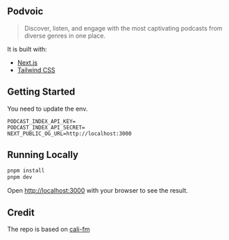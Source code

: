 ## Podvoic

> Discover, listen, and engage with the most captivating podcasts from diverse genres in one place.

It is built with:

- [Next.js](https://nextjs.org/)
- [Tailwind CSS](https://tailwindcss.com/)

## Getting Started

You need to update the env.

```dotenv
PODCAST_INDEX_API_KEY=
PODCAST_INDEX_API_SECRET=
NEXT_PUBLIC_OG_URL=http://localhost:3000
```

## Running Locally

```bash
pnpm install
pnpm dev
```

Open [http://localhost:3000](http://localhost:3000) with your browser to see the result.

## Credit

The repo is based on [cali-fm](https://github.com/CaliCastle/cali-fm)
